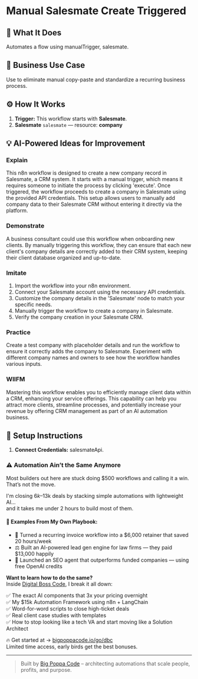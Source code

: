 # Manual Salesmate Create Triggered
  ## 🚀 What It Does
  Automates a flow using manualTrigger, salesmate.
  
  ## 💼 Business Use Case
  Use to eliminate manual copy-paste and standardize a recurring business process.
  
  ## ⚙️ How It Works
  1. **Trigger:** This workflow starts with **Salesmate**.
  2. **Salesmate** `salesmate` — resource: **company**
  
  ## 💡 AI-Powered Ideas for Improvement
  ### Explain
This n8n workflow is designed to create a new company record in Salesmate, a CRM system. It starts with a manual trigger, which means it requires someone to initiate the process by clicking 'execute'. Once triggered, the workflow proceeds to create a company in Salesmate using the provided API credentials. This setup allows users to manually add company data to their Salesmate CRM without entering it directly via the platform.

### Demonstrate
A business consultant could use this workflow when onboarding new clients. By manually triggering this workflow, they can ensure that each new client's company details are correctly added to their CRM system, keeping their client database organized and up-to-date.

### Imitate
1. Import the workflow into your n8n environment.
2. Connect your Salesmate account using the necessary API credentials.
3. Customize the company details in the 'Salesmate' node to match your specific needs.
4. Manually trigger the workflow to create a company in Salesmate.
5. Verify the company creation in your Salesmate CRM.

### Practice
Create a test company with placeholder details and run the workflow to ensure it correctly adds the company to Salesmate. Experiment with different company names and owners to see how the workflow handles various inputs.

### WIIFM
Mastering this workflow enables you to efficiently manage client data within a CRM, enhancing your service offerings. This capability can help you attract more clients, streamline processes, and potentially increase your revenue by offering CRM management as part of an AI automation business.
  
  ## 🔧 Setup Instructions
  1. **Connect Credentials:** salesmateApi.
  
### ⚠️ Automation Ain’t the Same Anymore

Most builders out here are stuck doing $500 workflows and calling it a win.  
That’s not the move.  

I'm closing $6k–$13k deals by stacking simple automations with lightweight AI...  
and it takes me under 2 hours to build most of them.

#### 🧠 Examples From My Own Playbook:
- 🔁 Turned a recurring invoice workflow into a $6,000 retainer that saved 20 hours/week  
- ⚖️ Built an AI-powered lead gen engine for law firms — they paid $13,000 happily  
- 🚀 Launched an SEO agent that outperforms funded companies — using free OpenAI credits  

**Want to learn how to do the same?**  
Inside [Digital Boss Code](https://bigpoppacode.io/go/dbc), I break it all down:

✅ The exact AI components that 3x your pricing overnight  
✅ My $15k Automation Framework using n8n + LangChain  
✅ Word-for-word scripts to close high-ticket deals  
✅ Real client case studies with templates  
✅ How to stop looking like a tech VA and start moving like a Solution Architect  

🔥 Get started at → [bigpoppacode.io/go/dbc](https://bigpoppacode.io/go/dbc)  
Limited time access, early birds get the best bonuses.

---
> Built by [Big Poppa Code](https://bigpoppacode.io) – architecting automations that scale people, profits, and purpose.
  